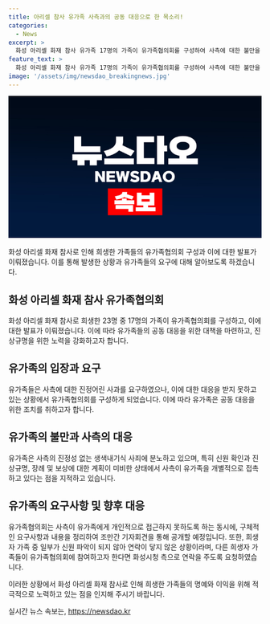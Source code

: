 ```yaml
---
title: 아리셀 참사 유가족 사측과의 공동 대응으로 한 목소리!
categories:
  - News
excerpt: >
  화성 아리셀 화재 참사 유가족 17명의 가족이 유가족협의회를 구성하여 사측에 대한 불만을 피력하고, 진정성 없는 사과에 분노를 표현했습니다. 사측의 27일 유가족과의 첫 만남에서의 사과에 대한 불만과 협의회의 목적, 화성시청 측의 지원과 후속조치에 대한 요구를 내비친 것으로 보입니다. 희생자 중 6가족은 신원파악이 안돼 연락이 닿지 않았고, 유가족들은 다른 가족들을 자유롭게 연락하라고 요구했습니다. 유가족들은 또한 시신 훼손 문제와 장례 및 보상에 관한 논의가 필요하다고 밝혔습니다.
feature_text: >
  화성 아리셀 화재 참사 유가족 17명의 가족이 유가족협의회를 구성하여 사측에 대한 불만을 피력하고, 진정성 없는 사과에 분노를 표현했습니다. 사측의 27일 유가족과의 첫 만남에서의 사과에 대한 불만과 협의회의 목적, 화성시청 측의 지원과 후속조치에 대한 요구를 내비친 것으로 보입니다. 희생자 중 6가족은 신원파악이 안돼 연락이 닿지 않았고, 유가족들은 다른 가족들을 자유롭게 연락하라고 요구했습니다. 유가족들은 또한 시신 훼손 문제와 장례 및 보상에 관한 논의가 필요하다고 밝혔습니다.
image: '/assets/img/newsdao_breakingnews.jpg'
---
```


<p><img src="/assets/img/newsdao_breakingnews.jpg" alt="pcversion 속보" /></p>

<p>화성 아리셀 화재 참사로 인해 희생한 가족들의 유가족협의회 구성과 이에 대한 발표가 이뤄졌습니다. 이를 통해 발생한 상황과 유가족들의 요구에 대해 알아보도록 하겠습니다.</p>

<h2 data-ke-size="size26">화성 아리셀 화재 참사 유가족협의회</h2>

<p data-ke-size="size16">화성 아리셀 화재 참사로 희생한 23명 중 17명의 가족이 유가족협의회를 구성하고, 이에 대한 발표가 이뤄졌습니다. 이에 따라 유가족들의 공동 대응을 위한 대책을 마련하고, 진상규명을 위한 노력을 강화하고자 합니다.</p>

<h2 data-ke-size="size26">유가족의 입장과 요구</h2>

<p data-ke-size="size16">유가족들은 사측에 대한 진정어린 사과를 요구하였으나, 이에 대한 대응을 받지 못하고 있는 상황에서 유가족협의회를 구성하게 되었습니다. 이에 따라 유가족은 공동 대응을 위한 조치를 취하고자 합니다.</p>

<h2 data-ke-size="size26">유가족의 불만과 사측의 대응</h2>

<p data-ke-size="size16">유가족은 사측의 진정성 없는 생색내기식 사죄에 분노하고 있으며, 특히 신원 확인과 진상규명, 장례 및 보상에 대한 계획이 미비한 상태에서 사측이 유가족을 개별적으로 접촉하고 있다는 점을 지적하고 있습니다.</p>

<h2 data-ke-size="size26">유가족의 요구사항 및 향후 대응</h2>

<p data-ke-size="size16">유가족협의회는 사측이 유가족에게 개인적으로 접근하지 못하도록 하는 동시에, 구체적인 요구사항과 내용을 정리하여 조만간 기자회견을 통해 공개할 예정입니다. 또한, 희생자 가족 중 일부가 신원 파악이 되지 않아 연락이 닿지 않은 상황이라며, 다른 희생자 가족들이 유가족협의회에 참여하고자 한다면 화성시청 측으로 연락을 주도록 요청하였습니다.</p>

<p>이러한 상황에서 화성 아리셀 화재 참사로 인해 희생한 가족들의 명예와 이익을 위해 적극적으로 노력하고 있는 점을 인지해 주시기 바랍니다.</p>
실시간 뉴스 속보는, <a href="https://newsdao.kr" rel="dofollow">https://newsdao.kr</a>


